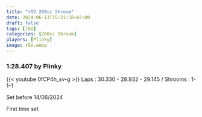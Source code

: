 ```yaml
---
title: "rGV 200cc Shroom"
date: 2024-06-13T15:21:58+02:00
draft: false
tags: [rGV]
categories: [200cc Shroom]
players: [Plinky]
image: rGV.webp
---
```

### 1:28.407 by Plinky

{{< youtube 0fCP4h_sv-g >}}
Laps : 30.330 - 28.932 - 29.145 /
Shrooms : 1-1-1

Set before 14/06/2024

First time set